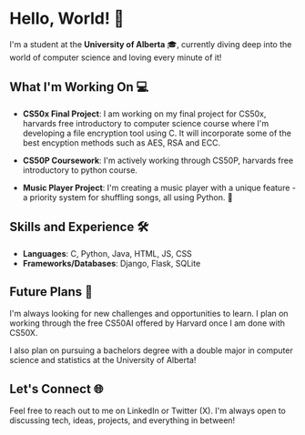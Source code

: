 # Hello, World! 👋

I'm a student at the **University of Alberta** 🎓, currently diving deep into the world of computer science and loving every minute of it!

## What I'm Working On 💻

- **CS50x Final Project**: I am working on my final project for CS50x, harvards free introductory to computer science course where I'm developing a file encryption tool using C. It will incorporate some of the best encyption methods such as AES, RSA and ECC.

- **CS50P Coursework**: I'm actively working through CS50P, harvards free introductory to python course.

- **Music Player Project**: I'm creating a music player with a unique feature - a priority system for shuffling songs, all using Python. 🎵

## Skills and Experience 🛠️

- **Languages**: C, Python, Java, HTML, JS, CSS
- **Frameworks/Databases**: Django, Flask, SQLite
  
## Future Plans 🚀

I'm always looking for new challenges and opportunities to learn. I plan on working through the free CS50AI offered by Harvard once I am done with CS50X.

I also plan on pursuing a bachelors degree with a double major in computer science and statistics at the University of Alberta!

## Let's Connect 🌐

Feel free to reach out to me on LinkedIn or Twitter (X). I'm always open to discussing tech, ideas, projects, and everything in between!

